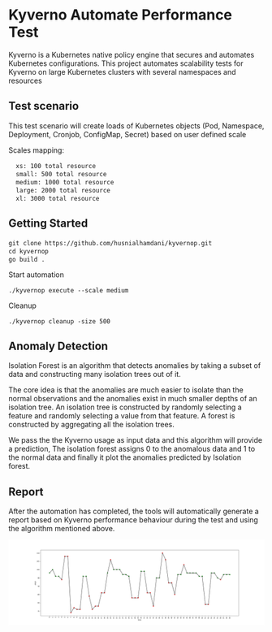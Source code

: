 # Kyverno Automate Performance Test

Kyverno is a Kubernetes native policy engine that secures and automates Kubernetes configurations. 
This project automates scalability tests for Kyverno on large Kubernetes clusters with several namespaces and resources


## Test scenario
This test scenario will create loads of Kubernetes objects (Pod, Namespace, Deployment, Cronjob, ConfigMap, Secret) based on user defined scale

Scales mapping:
```
  xs: 100 total resource
  small: 500 total resource
  medium: 1000 total resource
  large: 2000 total resource 
  xl: 3000 total resource
```

## Getting Started

```
git clone https://github.com/husnialhamdani/kyvernop.git
cd kyvernop
go build .
```
  
Start automation
```
./kyvernop execute --scale medium
``` 


Cleanup
```
./kyvernop cleanup -size 500
```

## Anomaly Detection

Isolation Forest is an algorithm that detects anomalies by taking a subset of data and constructing many isolation trees out of it.

The core idea is that the anomalies are much easier to isolate than the normal observations and the anomalies exist in much smaller depths of an isolation tree. An isolation tree is constructed by randomly selecting a feature and randomly selecting a value from that feature. A forest is constructed by aggregating all the isolation trees.

We pass the the Kyverno usage as input data and this algorithm will provide a prediction, The isolation forest assigns 0 to the anomalous data and 1 to the normal data and finally it plot the anomalies predicted by Isolation forest.


## Report

After the automation has completed, the tools will automatically generate a report based on Kyverno performance behaviour during the test and using the algorithm mentioned above.

![alt text](https://github.com/husnialhamdani/kyvernop/blob/main/report.png?raw=true)
